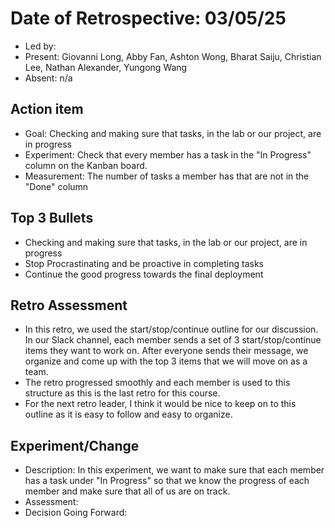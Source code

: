 # Date of Retrospective: 03/05/25

* Led by: 
* Present: Giovanni Long, Abby Fan, Ashton Wong, Bharat Saiju, Christian Lee, Nathan Alexander, Yungong Wang
* Absent: n/a

## Action item

* Goal: Checking and making sure that tasks, in the lab or our project, are in progress
* Experiment: Check that every member has a task in the "In Progress" column on the Kanban board.
* Measurement: The number of tasks a member has that are not in the "Done" column

## Top 3 Bullets

* Checking and making sure that tasks, in the lab or our project, are in progress
* Stop Procrastinating and be proactive in completing tasks
* Continue the good progress towards the final deployment

## Retro Assessment

* In this retro, we used the start/stop/continue outline for our discussion. In our Slack channel, each member sends a set of 3 start/stop/continue items they want to work on. After everyone sends their message, we organize and come up with the top 3 items that we will move on as a team.
* The retro progressed smoothly and each member is used to this structure as this is the last retro for this course.
* For the next retro leader, I think it would be nice to keep on to this outline as it is easy to follow and easy to organize.

## Experiment/Change

* Description: In this experiment, we want to make sure that each member has a task under "In Progress" so that we know the progress of each member and make sure that all of us are on track.
* Assessment: 
* Decision Going Forward: 
